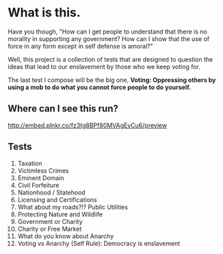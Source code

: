 # What is this. #

Have you though, "How can I get people to understand that there is no morality in supporting any government? How can I show that the use of force in any form except in self defense is amoral?"

Well, this project is a collection of tests that are designed to question the ideas that lead to our enslavement by those who we keep voting for.

The last test I compose will be the big one, **Voting: Oppressing others by using a mob to do what you cannot force people to do yourself.**

## Where can I see this run? ##
http://embed.plnkr.co/fz3tg8BPf80MVAgEyCu6/preview 

## Tests ##

1. Taxation
2. Victimless Crimes
3. Eminent Domain
4. Civil Forfeiture
5. Nationhood / Statehood
6. Licensing and Certifications
7. What about my roads?!? Public Utilities
8. Protecting Nature and Wildlife
9. Government or Charity
10. Charity or Free Market
11. What do you know about Anarchy
11. Voting vs Anarchy (Self Rule): Democracy is enslavement
